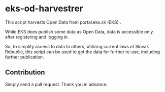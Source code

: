 # eks-od-harvestrer

This script harvests Open Data from portal.eks.sk (EKS) .

While EKS does publish some data as Open Data, data is accessible only after registering and logging in.

So, to simplify access to data to others, utilizing current laws of Slovak Rebublic, this script can be used to get the data for further re-use, including further publication.

## Contribution

Simply send a pull request. Thank you in advance.
